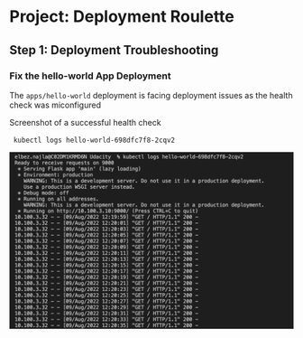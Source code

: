 # Project: Deployment Roulette


## Step 1: Deployment Troubleshooting


### Fix the hello-world App Deployment


The `apps/hello-world` deployment is facing deployment issues as the health check was miconfigured 


Screenshot of a successful health check 


```
 kubectl logs hello-world-698dfc7f8-2cqv2
```


![Terraform apply](img/fix-hello-world-dep.png)